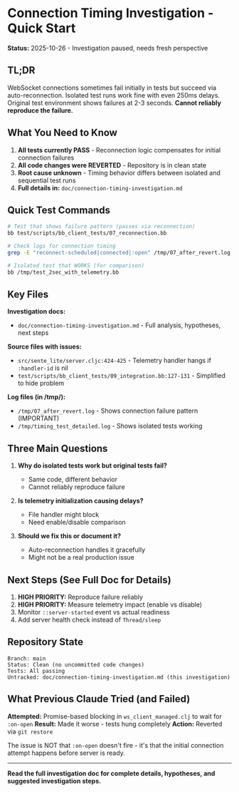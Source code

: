 # Connection Timing Investigation - Quick Start

**Status:** 2025-10-26 - Investigation paused, needs fresh perspective

## TL;DR

WebSocket connections sometimes fail initially in tests but succeed via auto-reconnection. Isolated test runs work fine with even 250ms delays. Original test environment shows failures at 2-3 seconds. **Cannot reliably reproduce the failure.**

## What You Need to Know

1. **All tests currently PASS** - Reconnection logic compensates for initial connection failures
2. **All code changes were REVERTED** - Repository is in clean state
3. **Root cause unknown** - Timing behavior differs between isolated and sequential test runs
4. **Full details in:** `doc/connection-timing-investigation.md`

## Quick Test Commands

```bash
# Test that shows failure pattern (passes via reconnection)
bb test/scripts/bb_client_tests/07_reconnection.bb

# Check logs for connection timing
grep -E "reconnect-scheduled|connected|:open" /tmp/07_after_revert.log

# Isolated test that WORKS (for comparison)
bb /tmp/test_2sec_with_telemetry.bb
```

## Key Files

**Investigation docs:**
- `doc/connection-timing-investigation.md` - Full analysis, hypotheses, next steps

**Source files with issues:**
- `src/sente_lite/server.cljc:424-425` - Telemetry handler hangs if `:handler-id` is nil
- `test/scripts/bb_client_tests/09_integration.bb:127-131` - Simplified to hide problem

**Log files (in /tmp/):**
- `/tmp/07_after_revert.log` - Shows connection failure pattern (IMPORTANT)
- `/tmp/timing_test_detailed.log` - Shows isolated tests working

## Three Main Questions

1. **Why do isolated tests work but original tests fail?**
   - Same code, different behavior
   - Cannot reliably reproduce failure

2. **Is telemetry initialization causing delays?**
   - File handler might block
   - Need enable/disable comparison

3. **Should we fix this or document it?**
   - Auto-reconnection handles it gracefully
   - Might not be a real production issue

## Next Steps (See Full Doc for Details)

1. **HIGH PRIORITY:** Reproduce failure reliably
2. **HIGH PRIORITY:** Measure telemetry impact (enable vs disable)
3. Monitor `::server-started` event vs actual readiness
4. Add server health check instead of `Thread/sleep`

## Repository State

```
Branch: main
Status: Clean (no uncommitted code changes)
Tests: All passing
Untracked: doc/connection-timing-investigation.md (this investigation)
```

## What Previous Claude Tried (and Failed)

**Attempted:** Promise-based blocking in `ws_client_managed.clj` to wait for `:on-open`
**Result:** Made it worse - tests hung completely
**Action:** Reverted via `git restore`

The issue is NOT that `:on-open` doesn't fire - it's that the initial connection attempt happens before server is ready.

---

**Read the full investigation doc for complete details, hypotheses, and suggested investigation steps.**
